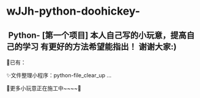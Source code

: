 # wJJh-python-doohickey-
 Python- [第一个项目] 本人自己写的小玩意，提高自己的学习 有更好的方法希望能指出！ 谢谢大家:)
 -------------------------------------------------------------------------------------------
 🎇已有：
 
 ✨文件整理小程序：python-file_clear_up
 ...
 
 🚧更多小玩意正在施工中~~~~🚧
